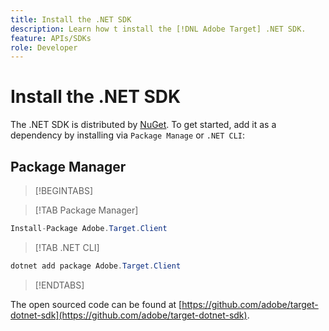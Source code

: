 ```yaml
---
title: Install the .NET SDK
description: Learn how t install the [!DNL Adobe Target] .NET SDK.
feature: APIs/SDKs
role: Developer
---
```

# Install the .NET SDK

The .NET SDK is distributed by [NuGet](https://www.nuget.org/packages/Adobe.Target.Client). To get started, add it as a dependency by installing via `Package Manage` or `.NET CLI`:

## Package Manager

>[!BEGINTABS]

>[!TAB Package Manager]

```csharp {line-numbers="true"}
Install-Package Adobe.Target.Client
```

>[!TAB .NET CLI]

```csharp {line-numbers="true"}
dotnet add package Adobe.Target.Client
```

>[!ENDTABS]

The open sourced code can be found at [https://github.com/adobe/target-dotnet-sdk](https://github.com/adobe/target-dotnet-sdk).